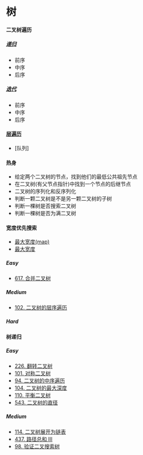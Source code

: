 # 树
#### 二叉树遍历
##### [递归](https://swiftfiddle.com/ywgtrinfubgwtnlp7nui3ysuwi)
* 前序
* 中序
* 后序
##### [迭代](https://swiftfiddle.com/dshvv4b73vawde466y6gdw5spe)
* 前序
* 中序
* 后序

#### [层遍历](https://swiftfiddle.com/zn3tzqyzandltex4oztbvfqvru)
* [队列]

#### 热身
* 给定两个二叉树的节点，找到他们的最低公共祖先节点
* 在二叉树(有父节点指针)中找到一个节点的后继节点
* 二叉树的序列化和反序列化
* 判断一颗二叉树是不是另一颗二叉树的子树
* 判断一棵树是否搜索二叉树
* 判断一棵树是否为满二叉树

#### 宽度优先搜索
* [最大宽度(map)](https://swiftfiddle.com/4togplxhnrbvjnvudlpw5aqr24)
* [最大宽度](https://swiftfiddle.com/is2vtmoccngwbh5vcvwy4q5u7i)
##### Easy
* [617. 合并二叉树](https://leetcode-cn.com/problems/merge-two-binary-trees/)
##### Medium
* [102. 二叉树的层序遍历](https://leetcode-cn.com/problems/binary-tree-level-order-traversal/)

##### Hard
#### 树递归
##### Easy
* [226. 翻转二叉树](https://leetcode-cn.com/problems/invert-binary-tree/)
* [101. 对称二叉树](https://leetcode-cn.com/problems/symmetric-tree/)
* [94. 二叉树的中序遍历](https://leetcode-cn.com/problems/binary-tree-inorder-traversal/)
* [104. 二叉树的最大深度](https://leetcode-cn.com/problems/maximum-depth-of-binary-tree/)
* [110. 平衡二叉树](https://leetcode-cn.com/problems/balanced-binary-tree/)
* [543. 二叉树的直径](https://leetcode-cn.com/problems/diameter-of-binary-tree/)
##### Medium
* [114. 二叉树展开为链表](https://leetcode-cn.com/problems/flatten-binary-tree-to-linked-list/)
* [437. 路径总和 III](https://leetcode-cn.com/problems/path-sum-iii/)
* [98. 验证二叉搜索树](https://leetcode-cn.com/problems/validate-binary-search-tree/)
